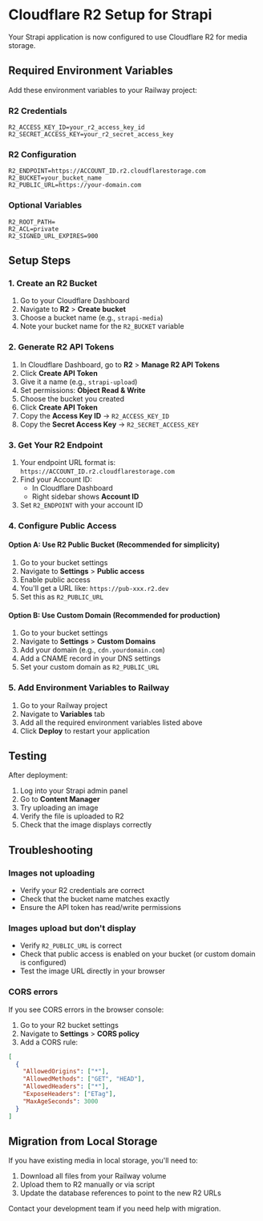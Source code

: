 # Cloudflare R2 Setup for Strapi

Your Strapi application is now configured to use Cloudflare R2 for media storage.

## Required Environment Variables

Add these environment variables to your Railway project:

### R2 Credentials
```
R2_ACCESS_KEY_ID=your_r2_access_key_id
R2_SECRET_ACCESS_KEY=your_r2_secret_access_key
```

### R2 Configuration
```
R2_ENDPOINT=https://ACCOUNT_ID.r2.cloudflarestorage.com
R2_BUCKET=your_bucket_name
R2_PUBLIC_URL=https://your-domain.com
```

### Optional Variables
```
R2_ROOT_PATH=
R2_ACL=private
R2_SIGNED_URL_EXPIRES=900
```

## Setup Steps

### 1. Create an R2 Bucket
1. Go to your Cloudflare Dashboard
2. Navigate to **R2** > **Create bucket**
3. Choose a bucket name (e.g., `strapi-media`)
4. Note your bucket name for the `R2_BUCKET` variable

### 2. Generate R2 API Tokens
1. In Cloudflare Dashboard, go to **R2** > **Manage R2 API Tokens**
2. Click **Create API Token**
3. Give it a name (e.g., `strapi-upload`)
4. Set permissions: **Object Read & Write**
5. Choose the bucket you created
6. Click **Create API Token**
7. Copy the **Access Key ID** → `R2_ACCESS_KEY_ID`
8. Copy the **Secret Access Key** → `R2_SECRET_ACCESS_KEY`

### 3. Get Your R2 Endpoint
1. Your endpoint URL format is: `https://ACCOUNT_ID.r2.cloudflarestorage.com`
2. Find your Account ID:
   - In Cloudflare Dashboard
   - Right sidebar shows **Account ID**
3. Set `R2_ENDPOINT` with your account ID

### 4. Configure Public Access

#### Option A: Use R2 Public Bucket (Recommended for simplicity)
1. Go to your bucket settings
2. Navigate to **Settings** > **Public access**
3. Enable public access
4. You'll get a URL like: `https://pub-xxx.r2.dev`
5. Set this as `R2_PUBLIC_URL`

#### Option B: Use Custom Domain (Recommended for production)
1. Go to your bucket settings
2. Navigate to **Settings** > **Custom Domains**
3. Add your domain (e.g., `cdn.yourdomain.com`)
4. Add a CNAME record in your DNS settings
5. Set your custom domain as `R2_PUBLIC_URL`

### 5. Add Environment Variables to Railway
1. Go to your Railway project
2. Navigate to **Variables** tab
3. Add all the required environment variables listed above
4. Click **Deploy** to restart your application

## Testing

After deployment:
1. Log into your Strapi admin panel
2. Go to **Content Manager**
3. Try uploading an image
4. Verify the file is uploaded to R2
5. Check that the image displays correctly

## Troubleshooting

### Images not uploading
- Verify your R2 credentials are correct
- Check that the bucket name matches exactly
- Ensure the API token has read/write permissions

### Images upload but don't display
- Verify `R2_PUBLIC_URL` is correct
- Check that public access is enabled on your bucket (or custom domain is configured)
- Test the image URL directly in your browser

### CORS errors
If you see CORS errors in the browser console:
1. Go to your R2 bucket settings
2. Navigate to **Settings** > **CORS policy**
3. Add a CORS rule:
```json
[
  {
    "AllowedOrigins": ["*"],
    "AllowedMethods": ["GET", "HEAD"],
    "AllowedHeaders": ["*"],
    "ExposeHeaders": ["ETag"],
    "MaxAgeSeconds": 3000
  }
]
```

## Migration from Local Storage

If you have existing media in local storage, you'll need to:
1. Download all files from your Railway volume
2. Upload them to R2 manually or via script
3. Update the database references to point to the new R2 URLs

Contact your development team if you need help with migration.

